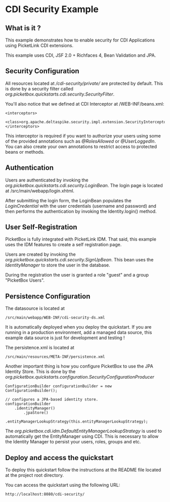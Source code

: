 CDI Security Example
===================

What is it ?
-----------

This example demonstrates how to enable security for CDI Applications using PicketLink CDI extensions.  

This example uses CDI, JSF 2.0 + Richfaces 4, Bean Validation and JPA.

Security Configuration
-----------

All resources located at */cdi-security/private/* are protected by default. This is done by a security filter called *org.picketbox.quickstarts.cdi.security.SecurityFilter*.

You'll also notice that we defined at CDI Interceptor at /WEB-INF/beans.xml:

   	<interceptors>
		<class>org.apache.deltaspike.security.impl.extension.SecurityInterceptor</class>
	</interceptors>
	
This interceptor is required if you want to authorize your users using some of the provided annotations such as *@RolesAllowed* or *@UserLoggedIn*. You can also create your own annotations to restrict access to protected beans or methods.

Authentication
-----------

Users are authenticated by invoking the *org.picketbox.quickstarts.cdi.security.LoginBean*. The login page is located at  /src/main/webapp/login.xhtml.

After submitting the login form, the LoginBean populates the *LoginCredential* with the user credentials (username and password) and then performs the authentication by invoking the Identity.login() method.

User Self-Registration
-----------

PicketBox is fully integrated with PicketLink IDM. That said, this example uses the IDM features to create a self registration page.

Users are created by invoking the *org.picketbox.quickstarts.cdi.security.SignUpBean*. This bean uses the *IdentityManager* to store the user in the database.

During the registration the user is granted a role "guest" and a group "PicketBox Users".

Persistence Configuration
-----------

The datasource is located at 

	/src/main/webapp/WEB-INF/cdi-security-ds.xml
	
It is automatically deployed when you deploy the quickstart. If you are running in a production environment, add a managed data source, this example data source is just for development and testing !

The persistence.xml is located at

	/src/main/resources/META-INF/persistence.xml
	
Another important thing is how you configure PicketBox to use the JPA Identity Store. This is done by the *org.picketbox.quickstarts.configuration.SecurityConfigurationProducer*

	ConfigurationBuilder configurationBuilder = new ConfigurationBuilder();
        
	// configures a JPA-based identity store.
    configurationBuilder
    	.identityManager()
    		.jpaStore()
    		    .entityManagerLookupStrategy(this.entityManagerLookupStrategy);

The *org.picketbox.cdi.idm.DefaultEntityManagerLookupStrategy* is used to automatically get the EntityManager using CDI. This is necessary to allow the Identity Manager to persist your users, roles, groups and etc.

Deploy and access the quickstart
-----------

To deploy this quickstart follow the instructions at the README file located at the project root directory.

You can access the quickstart using the following URL:

	http://localhost:8080/cdi-security/